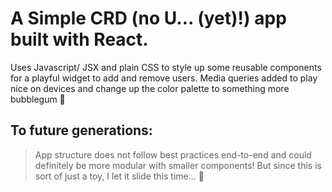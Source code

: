 # A Simple CRD (no U... (yet)!) app built with React.
Uses Javascript/ JSX and plain CSS to style up some reusable components for a playful widget to add and remove users. Media queries added to play nice on devices and change up the color palette to something more bubblegum 🍬
## To future generations:
> App structure does not follow best practices end-to-end and could definitely be more modular with smaller components! But since this is sort of just a toy, I let it slide this time... 🤫